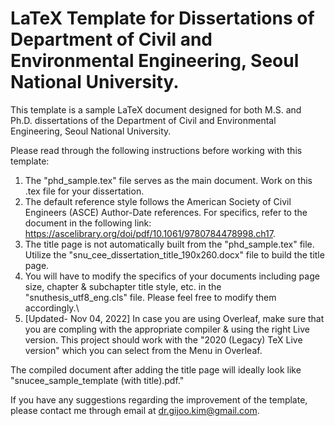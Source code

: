 # LaTeX Template for Dissertations of Department of Civil and Environmental Engineering, Seoul National University.

This template is a sample LaTeX document designed for both M.S. and Ph.D. dissertations of the Department of Civil and Environmental Engineering, Seoul National University.

Please read through the following instructions before working with this template:
1. The "phd_sample.tex" file serves as the main document. Work on this .tex file for your dissertation.
2. The default reference style follows the American Society of Civil Engineers (ASCE) Author-Date references. For specifics, refer to the document in the following link: https://ascelibrary.org/doi/pdf/10.1061/9780784478998.ch17.
3. The title page is not automatically built from the "phd_sample.tex" file. Utilize the "snu_cee_dissertation_title_190x260.docx" file to build the title page.
4. You will have to modify the specifics of your documents including page size, chapter & subchapter title style, etc. in the "snuthesis_utf8_eng.cls" file.
Please feel free to modify them accordingly.\
5. [Updated- Nov 04, 2022] In case you are using Overleaf, make sure that you are compling with the appropriate compiler & using the right Live version. This project should work with the "2020 (Legacy) TeX Live version" which you can select from the Menu in Overleaf.

The compiled document after adding the title page will ideally look like "snucee_sample_template (with title).pdf."

If you have any suggestions regarding the improvement of the template, please contact me through email at dr.gijoo.kim@gmail.com.
